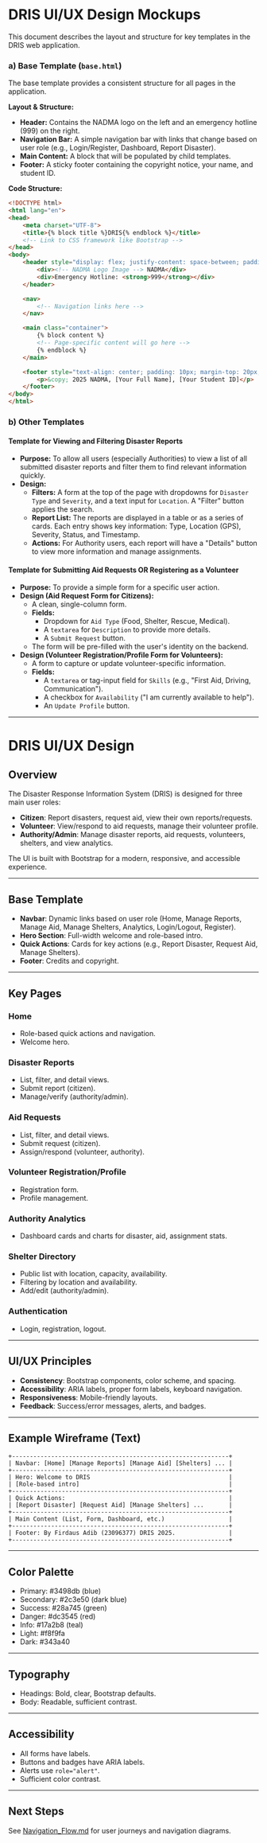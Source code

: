 # DRIS UI/UX Design Mockups

This document describes the layout and structure for key templates in the DRIS web application.

### a) Base Template (`base.html`)

The base template provides a consistent structure for all pages in the application.

**Layout & Structure:**

*   **Header:** Contains the NADMA logo on the left and an emergency hotline (999) on the right.
*   **Navigation Bar:** A simple navigation bar with links that change based on user role (e.g., Login/Register, Dashboard, Report Disaster).
*   **Main Content:** A block that will be populated by child templates.
*   **Footer:** A sticky footer containing the copyright notice, your name, and student ID.

**Code Structure:**
```html
<!DOCTYPE html>
<html lang="en">
<head>
    <meta charset="UTF-8">
    <title>{% block title %}DRIS{% endblock %}</title>
    <!-- Link to CSS framework like Bootstrap -->
</head>
<body>
    <header style="display: flex; justify-content: space-between; padding: 10px; border-bottom: 1px solid #ccc;">
        <div><!-- NADMA Logo Image --> NADMA</div>
        <div>Emergency Hotline: <strong>999</strong></div>
    </header>

    <nav>
        <!-- Navigation links here -->
    </nav>

    <main class="container">
        {% block content %}
        <!-- Page-specific content will go here -->
        {% endblock %}
    </main>

    <footer style="text-align: center; padding: 10px; margin-top: 20px; border-top: 1px solid #ccc;">
        <p>&copy; 2025 NADMA, [Your Full Name], [Your Student ID]</p>
    </footer>
</body>
</html>
```

### b) Other Templates

#### Template for Viewing and Filtering Disaster Reports

*   **Purpose:** To allow all users (especially Authorities) to view a list of all submitted disaster reports and filter them to find relevant information quickly.
*   **Design:**
    *   **Filters:** A form at the top of the page with dropdowns for `Disaster Type` and `Severity`, and a text input for `Location`. A "Filter" button applies the search.
    *   **Report List:** The reports are displayed in a table or as a series of cards. Each entry shows key information: Type, Location (GPS), Severity, Status, and Timestamp.
    *   **Actions:** For Authority users, each report will have a "Details" button to view more information and manage assignments.

#### Template for Submitting Aid Requests OR Registering as a Volunteer

*   **Purpose:** To provide a simple form for a specific user action.
*   **Design (Aid Request Form for Citizens):**
    *   A clean, single-column form.
    *   **Fields:**
        *   Dropdown for `Aid Type` (Food, Shelter, Rescue, Medical).
        *   A `textarea` for `Description` to provide more details.
        *   A `Submit Request` button.
    *   The form will be pre-filled with the user's identity on the backend.
*   **Design (Volunteer Registration/Profile Form for Volunteers):**
    *   A form to capture or update volunteer-specific information.
    *   **Fields:**
        *   A `textarea` or tag-input field for `Skills` (e.g., "First Aid, Driving, Communication").
        *   A checkbox for `Availability` ("I am currently available to help").
        *   An `Update Profile` button.

---

# DRIS UI/UX Design

## Overview

The Disaster Response Information System (DRIS) is designed for three main user roles:
- **Citizen**: Report disasters, request aid, view their own reports/requests.
- **Volunteer**: View/respond to aid requests, manage their volunteer profile.
- **Authority/Admin**: Manage disaster reports, aid requests, volunteers, shelters, and view analytics.

The UI is built with Bootstrap for a modern, responsive, and accessible experience.

---

## Base Template

- **Navbar**: Dynamic links based on user role (Home, Manage Reports, Manage Aid, Manage Shelters, Analytics, Login/Logout, Register).
- **Hero Section**: Full-width welcome and role-based intro.
- **Quick Actions**: Cards for key actions (e.g., Report Disaster, Request Aid, Manage Shelters).
- **Footer**: Credits and copyright.

---

## Key Pages

### Home
- Role-based quick actions and navigation.
- Welcome hero.

### Disaster Reports
- List, filter, and detail views.
- Submit report (citizen).
- Manage/verify (authority/admin).

### Aid Requests
- List, filter, and detail views.
- Submit request (citizen).
- Assign/respond (volunteer, authority).

### Volunteer Registration/Profile
- Registration form.
- Profile management.

### Authority Analytics
- Dashboard cards and charts for disaster, aid, assignment stats.

### Shelter Directory
- Public list with location, capacity, availability.
- Filtering by location and availability.
- Add/edit (authority/admin).

### Authentication
- Login, registration, logout.

---

## UI/UX Principles

- **Consistency**: Bootstrap components, color scheme, and spacing.
- **Accessibility**: ARIA labels, proper form labels, keyboard navigation.
- **Responsiveness**: Mobile-friendly layouts.
- **Feedback**: Success/error messages, alerts, and badges.

---

## Example Wireframe (Text)

```
+-------------------------------------------------------------+
| Navbar: [Home] [Manage Reports] [Manage Aid] [Shelters] ... |
+-------------------------------------------------------------+
| Hero: Welcome to DRIS                                       |
| [Role-based intro]                                          |
+-------------------------------------------------------------+
| Quick Actions:                                              |
| [Report Disaster] [Request Aid] [Manage Shelters] ...       |
+-------------------------------------------------------------+
| Main Content (List, Form, Dashboard, etc.)                  |
+-------------------------------------------------------------+
| Footer: By Firdaus Adib (23096377) DRIS 2025.               |
+-------------------------------------------------------------+
```

---

## Color Palette

- Primary: #3498db (blue)
- Secondary: #2c3e50 (dark blue)
- Success: #28a745 (green)
- Danger: #dc3545 (red)
- Info: #17a2b8 (teal)
- Light: #f8f9fa
- Dark: #343a40

---

## Typography

- Headings: Bold, clear, Bootstrap defaults.
- Body: Readable, sufficient contrast.

---

## Accessibility

- All forms have labels.
- Buttons and badges have ARIA labels.
- Alerts use `role="alert"`.
- Sufficient color contrast.

---

## Next Steps

See [Navigation_Flow.md](Navigation_Flow.md) for user journeys and navigation diagrams.